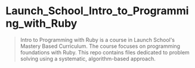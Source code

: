 # Launch_School_Intro_to_Programming_with_Ruby

> Intro to Programming with Ruby is a course in Launch School's Mastery Based Curriculum. The course focuses on programming foundations with Ruby. This repo contains files dedicated to problem solving using a systematic, algorithm-based approach.
